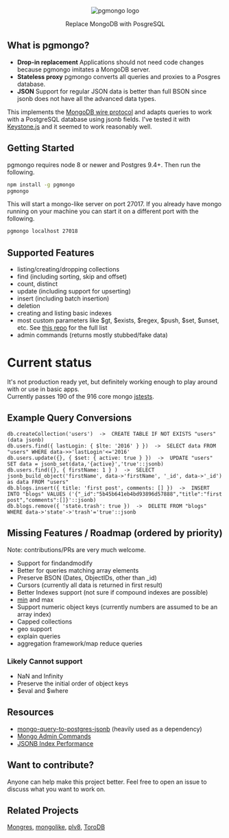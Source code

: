 <p align="center">
  <img alt="pgmongo logo" src="https://user-images.githubusercontent.com/406149/42555295-9ccff858-849c-11e8-81dd-7d5fa5e7bf94.png">
  <p align="center">Replace MongoDB with PosgreSQL</p>
</p>

## What is pgmongo?
- **Drop-in replacement** Applications should not need code changes because pgmongo imitates a MongoDB server.
- **Stateless proxy** pgmongo converts all queries and proxies to a Posgres database.
- **JSON** Support for regular JSON data is better than full BSON since jsonb does not have all the advanced data types. 

This implements the [MongoDB wire protocol](https://docs.mongodb.com/manual/reference/mongodb-wire-protocol/) and adapts queries to work with a PostgreSQL database using jsonb fields.
I've tested it with [Keystone.js](http://keystonejs.com/) and it seemed to work reasonably well.

## Getting Started
pgmongo requires node 8 or newer and Postgres 9.4+. Then run the following.
```bash
npm install -g pgmongo
pgmongo
```
This will start a mongo-like server on port 27017. If you already have mongo running on your machine you can start it on a different port with the following.
```bash
pgmongo localhost 27018
```

## Supported Features
* listing/creating/dropping collections
* find (including sorting, skip and offset)
* count, distinct
* update (including support for upserting)
* insert (including batch insertion)
* deletion
* creating and listing basic indexes
* most custom parameters like $gt, $exists, $regex, $push, $set, $unset, etc.
See [this repo](https://github.com/thomas4019/mongo-query-to-postgres-jsonb)  for the full list
* admin commands (returns mostly stubbed/fake data)

# Current status
It's not production ready yet, but definitely working enough to play around with or use in basic apps.  
Currently passes 190 of the 916 core mongo [jstests](https://github.com/mongodb/mongo/tree/master/jstests/core).

## Example Query Conversions
```
db.createCollection('users')  ->  CREATE TABLE IF NOT EXISTS "users" (data jsonb)
db.users.find({ lastLogin: { $lte: '2016' } })  ->  SELECT data FROM "users" WHERE data->>'lastLogin'<='2016'
db.users.update({}, { $set: { active: true } })  ->  UPDATE "users" SET data = jsonb_set(data,'{active}','true'::jsonb)
db.users.find({}, { firstName: 1 } )  ->  SELECT jsonb_build_object('firstName', data->'firstName', '_id', data->'_id') as data FROM "users"
db.blogs.insert({ title: 'first post', comments: [] })  ->  INSERT INTO "blogs" VALUES ('{"_id":"5b45b641eb4bd93896d57888","title":"first post","comments":[]}'::jsonb)
db.blogs.remove({ 'state.trash': true })  ->  DELETE FROM "blogs" WHERE data->'state'->'trash'='true'::jsonb
```

## Missing Features / Roadmap (ordered by priority)
Note: contributions/PRs are very much welcome.
* Support for findandmodify
* Better for queries matching array elements
* Preserve BSON (Dates, ObjectIDs, other than _id)
* Cursors (currently all data is returned in first result)
* Better Indexes support (not sure if compound indexes are possible)
* [min](https://docs.mongodb.com/manual/reference/method/cursor.min/) and max
* Support numeric object keys (currently numbers are assumed to be an array index)
* Capped collections
* geo support
* explain queries
* aggregation framework/map reduce queries

### Likely Cannot support
* NaN and Infinity
* Preserve the initial order of object keys
* $eval and $where

## Resources
* [mongo-query-to-postgres-jsonb](https://github.com/thomas4019/mongo-query-to-postgres-jsonb) (heavily used as a dependency)
* [Mongo Admin Commands](https://docs.mongodb.com/manual/reference/command/nav-administration/)
* [JSONB Index Performance](http://bitnine.net/blog-postgresql/postgresql-internals-jsonb-type-and-its-indexes/)

## Want to contribute?
Anyone can help make this project better. Feel free to open an issue to discuss what you want to work on.

## Related Projects
[Mongres](https://github.com/umitanuki/mongres),
[mongolike](https://github.com/JerrySievert/mongolike),
[plv8](https://github.com/plv8/plv8),
[ToroDB](https://news.ycombinator.com/item?id=8527013)
